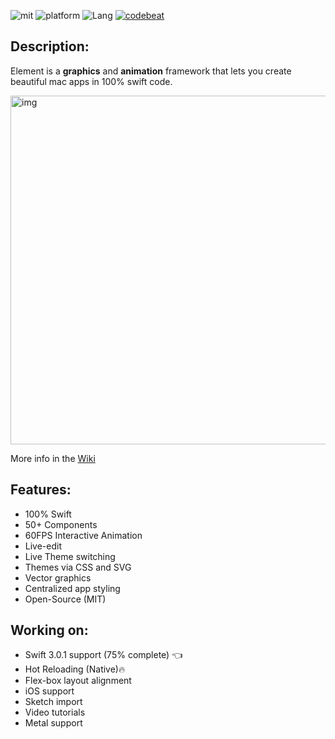 ![mit](https://img.shields.io/badge/License-MIT-brightgreen.svg) ![platform](https://img.shields.io/badge/Platform-macOS-blue.svg) ![Lang](https://img.shields.io/badge/Language-Swift-orange.svg) [![codebeat](https://codebeat.co/badges/2de7a2a5-91d5-401e-8913-8f1993affd55)](https://codebeat.co/projects/github-com-eonist-element)
## Description:

Element is a **graphics** and **animation** framework that lets you create beautiful mac apps in 100% swift code.

<img width="558" alt="img" src="https://dl.dropboxusercontent.com/u/2559476/gitsync_take_3.mov.gif">

More info in the [Wiki](https://github.com/eonist/Element/wiki) 

## Features:
- 100% Swift
- 50+ Components
- 60FPS Interactive Animation
- Live-edit
- Live Theme switching
- Themes via CSS and SVG
- Vector graphics
- Centralized app styling
- Open-Source (MIT)

## Working on:
- Swift 3.0.1 support (75% complete) 👈
- Hot Reloading (Native)🔥 
- Flex-box layout alignment
- iOS support
- Sketch import
- Video tutorials
- Metal support 